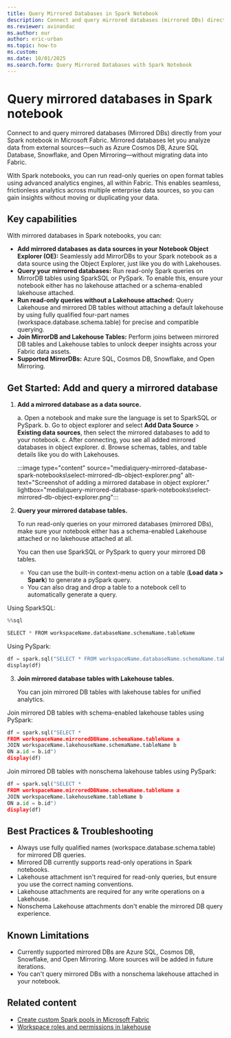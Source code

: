 ```yaml
---
title: Query Mirrored Databases in Spark Notebook
description: Connect and query mirrored databases (mirrored DBs) directly from your Spark notebooks.
ms.reviewer: avinandac
ms.author: eur
author: eric-urban
ms.topic: how-to
ms.custom:
ms.date: 10/01/2025
ms.search.form: Query Mirrored Databases with Spark Notebook
---
```


# Query mirrored databases in Spark notebook

Connect to and query mirrored databases (Mirrored DBs) directly from your Spark notebook in Microsoft Fabric. Mirrored databases let you analyze data from external sources—such as Azure Cosmos DB, Azure SQL Database, Snowflake, and Open Mirroring—without migrating data into Fabric.

With Spark notebooks, you can run read-only queries on open format tables using advanced analytics engines, all within Fabric. This enables seamless, frictionless analytics across multiple enterprise data sources, so you can gain insights without moving or duplicating your data.

## Key capabilities

With mirrored databases in Spark notebooks, you can:

- **Add mirrored databases as data sources in your Notebook Object Explorer (OE):** Seamlessly add MirrorDBs to your Spark notebook as a data source using the Object Explorer, just like you do with Lakehouses.
-  **Query your mirrored databases:** Run read-only Spark queries on MirrorDB tables using SparkSQL or PySpark. To enable this, ensure your notebook either has no lakehouse attached or a schema-enabled lakehouse attached.
- **Run read-only queries without a Lakehouse attached:** Query Lakehouse and mirrored DB tables without attaching a default lakehouse by using fully qualified four-part names (workspace.database.schema.table) for precise and compatible querying.
- **Join MirrorDB and Lakehouse Tables:** Perform joins between mirrored DB tables and Lakehouse tables to unlock deeper insights across your Fabric data assets.
- **Supported MirrorDBs:** Azure SQL, Cosmos DB, Snowflake, and Open Mirroring. 

## Get Started: Add and query a mirrored database

1. **Add a mirrored database as a data source.**

    a. Open a notebook and make sure the language is set to SparkSQL or PySpark.
    b. Go to object explorer and select **Add Data Source** > **Existing data sources**, then select the mirrored databases to add to your notebook.
    c. After connecting, you see all added mirrored databases in object explorer.
    d. Browse schemas, tables, and table details like you do with Lakehouses.

    :::image type="content" source="media\query-mirrored-database-spark-notebooks\select-mirrored-db-object-explorer.png" alt-text="Screenshot of adding a mirrored database in object explorer." lightbox="media\query-mirrored-database-spark-notebooks\select-mirrored-db-object-explorer.png":::

2. **Query your mirrored database tables.**

    To run read-only queries on your mirrored databases (mirrored DBs), make sure your notebook either has a schema-enabled Lakehouse attached or no lakehouse attached at all.

    You can then use SparkSQL or PySpark to query your mirrored DB tables. 
    - You can use the built-in context-menu action on a table (**Load data > Spark**) to generate a pySpark query. 
    - You can also drag and drop a table to a notebook cell to automatically generate a query. 
    

Using SparkSQL: 

```python
%%sql

SELECT * FROM workspaceName.databaseName.schemaName.tableName
```

Using PySpark: 

```python
df = spark.sql("SELECT * FROM workspaceName.databaseName.schemaName.tableName")
display(df)
```

3. **Join mirrored database tables with Lakehouse tables.**

    You can join mirrored DB tables with lakehouse tables for unified analytics. 


Join mirrored DB tables with schema-enabled lakehouse tables using PySpark:

```python
df = spark.sql("SELECT * 
FROM workspaceName.mirroredDBName.schemaName.tableName a 
JOIN workspaceName.lakehouseName.schemaName.tableName b
ON a.id = b.id")
display(df)
```
    
Join mirrored DB tables with nonschema lakehouse tables using PySpark: 

```python
df = spark.sql("SELECT * 
FROM workspaceName.mirroredDBName.schemaName.tableName a 
JOIN workspaceName.lakehouseName.tableName b
ON a.id = b.id")
display(df)
```

## Best Practices & Troubleshooting

- Always use fully qualified names (workspace.database.schema.table) for mirrored DB queries.
- Mirrored DB currently supports read-only operations in Spark notebooks.
- Lakehouse attachment isn't required for read-only queries, but ensure you use the correct naming conventions.
- Lakehouse attachments are required for any write operations on a Lakehouse.
- Nonschema Lakehouse attachments don't enable the mirrored DB query experience.

## Known Limitations

- Currently supported mirrored DBs are Azure SQL, Cosmos DB, Snowflake, and Open Mirroring. More sources will be added in future iterations.
- You can't query mirrored DBs with a nonschema lakehouse attached in your notebook.

## Related content

- [Create custom Spark pools in Microsoft Fabric](create-custom-spark-pools.md)
- [Workspace roles and permissions in lakehouse](workspace-roles-lakehouse.md)
